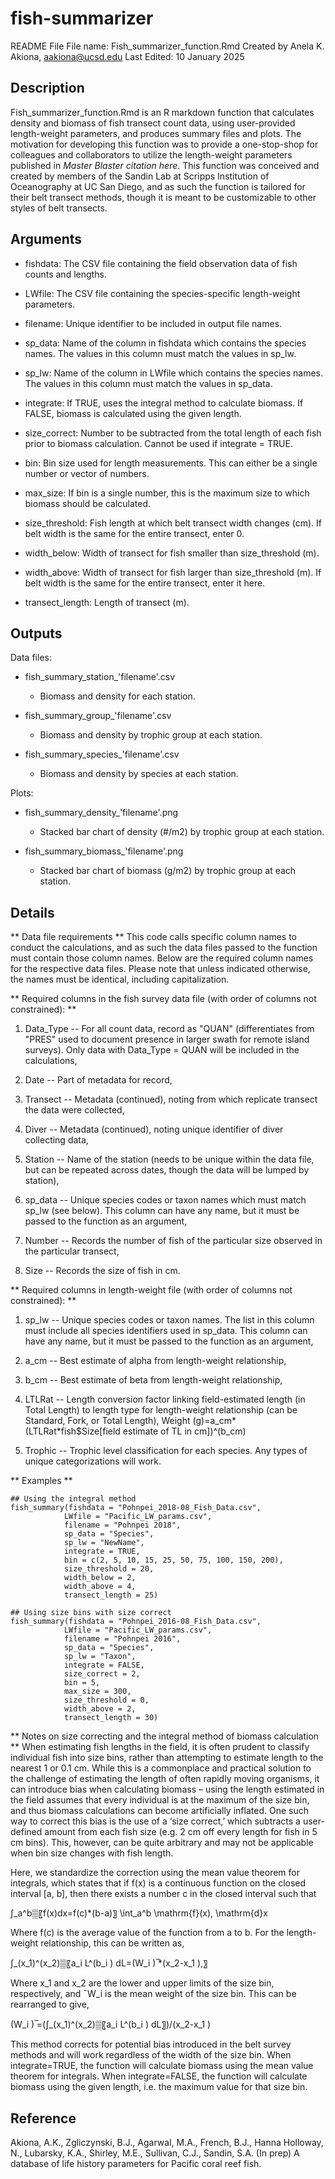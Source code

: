 # fish-summarizer
 README File
File name: Fish_summarizer_function.Rmd
Created by Anela K. Akiona, aakiona@ucsd.edu
Last Edited: 10 January 2025

## Description
Fish_summarizer_function.Rmd is an R markdown function that calculates density and biomass of fish transect count data, using user-provided length-weight parameters, and produces summary files and plots. The motivation for developing this function was to provide a one-stop-shop for colleagues and collaborators to utilize the length-weight parameters published in *Master Blaster citation here*. This function was conceived and created by members of the Sandin Lab at Scripps Institution of Oceanography at UC San Diego, and as such the function is tailored for their belt transect methods, though it is meant to be customizable to other styles of belt transects.

## Arguments

- fishdata: The CSV file containing the field observation data of fish counts and lengths.

- LWfile: The CSV file containing the species-specific length-weight parameters.

- filename: Unique identifier to be included in output file names.
  
- sp_data: Name of the column in fishdata which contains the species names. The values in this column must match the values in sp_lw.
  
- sp_lw: Name of the column in LWfile which contains the species names. The values in this column must match the values in sp_data.
- integrate: If TRUE, uses the integral method to calculate biomass. If FALSE, biomass is calculated using the given length.
- size_correct: Number to be subtracted from the total length of each fish prior to biomass calculation. Cannot be used if integrate = TRUE.
- bin: Bin size used for length measurements. This can either be a single number or vector of numbers.
- max_size: If bin is a single number, this is the maximum size to which biomass should be calculated.
- size_threshold: Fish length at which belt transect width changes (cm). If belt width is the same for the entire transect, enter 0.
- width_below: Width of transect for fish smaller than size_threshold (m).
- width_above: Width of transect for fish larger than size_threshold (m). If belt width is the same for the entire transect, enter it here.
- transect_length: Length of transect (m).

## Outputs
Data files:
- fish_summary_station_'filename'.csv
	- Biomass and density for each station.
  
- fish_summary_group_'filename'.csv
	- Biomass and density by trophic group at each station.
 
- fish_summary_species_'filename'.csv
	- Biomass and density by species at each station.
 
Plots:
- fish_summary_density_'filename'.png
	- Stacked bar chart of density (#/m2) by trophic group at each station.

- fish_summary_biomass_'filename'.png
	- Stacked bar chart of biomass (g/m2) by trophic group at each station.
 

## Details
** Data file requirements **
This code calls specific column names to conduct the calculations, and as such the data files passed to the function must contain those column names. Below are the required column names for the respective data files. Please note that unless indicated otherwise, the names must be identical, including capitalization.

** Required columns in the fish survey data file (with order of columns not constrained): **

1) Data_Type -- For all count data, record as "QUAN" (differentiates from "PRES" used to document presence in larger swath for remote island surveys). Only data with Data_Type = QUAN will be included in the calculations,
	
2) Date -- Part of metadata for record,
   
4) Transect -- Metadata (continued), noting from which replicate transect the data were collected,
   
6) Diver -- Metadata (continued), noting unique identifier of diver collecting data,
   
8) Station -- Name of the station (needs to be unique within the data file, but can be repeated across dates, though the data will be lumped by station),
   
10) sp_data -- Unique species codes or taxon names which must match sp_lw (see below). This column can have any name, but it must be passed to the function as an argument,
    
12) Number -- Records the number of fish of the particular size observed in the particular transect,
    
14) Size -- Records the size of fish in cm.

** Required columns in length-weight file (with order of columns not constrained): **

1) sp_lw -- Unique species codes or taxon names. The list in this column must include all species identifiers used in sp_data. This column can have any name, but it must be passed to the function as an argument,
   
3) a_cm -- Best estimate of alpha from length-weight relationship,
   
5) b_cm -- Best estimate of beta from length-weight relationship,
   
7) LTLRat -- Length conversion factor linking field-estimated length (in Total Length) to length type for length-weight relationship (can be Standard, Fork, or Total Length),
Weight (g)=a_cm*(LTLRat*fish$Size[field estimate of TL in cm])^(b_cm)

9) Trophic -- Trophic level classification for each species. Any types of unique categorizations will work.

** Examples **
```
## Using the integral method
fish_summary(fishdata = "Pohnpei_2018-08_Fish_Data.csv", 
            LWfile = "Pacific_LW_params.csv",
            filename = "Pohnpei 2018",
            sp_data = "Species", 
            sp_lw = "NewName",
            integrate = TRUE, 
            bin = c(2, 5, 10, 15, 25, 50, 75, 100, 150, 200), 
            size_threshold = 20,
            width_below = 2,
            width_above = 4,
            transect_length = 25)

## Using size bins with size correct
fish_summary(fishdata = "Pohnpei_2016-08_Fish_Data.csv", 
            LWfile = "Pacific_LW_params.csv",
            filename = "Pohnpei 2016",
            sp_data = "Species", 
            sp_lw = "Taxon",
            integrate = FALSE,
            size_correct = 2,
            bin = 5,
            max_size = 300,
            size_threshold = 0, 
            width_above = 2,
            transect_length = 30)
```

** Notes on size correcting and the integral method of biomass calculation **
When estimating fish lengths in the field, it is often prudent to classify individual fish into size bins, rather than attempting to estimate length to the nearest 1 or 0.1 cm. While this is a commonplace and practical solution to the challenge of estimating the length of often rapidly moving organisms, it can introduce bias when calculating biomass – using the length estimated in the field assumes that every individual is at the maximum of the size bin, and thus biomass calculations can become artificially inflated. One such way to correct this bias is the use of a ‘size correct,’ which subtracts a user-defined amount from each fish size (e.g. 2 cm off every length for fish in 5 cm bins). This, however, can be quite arbitrary and may not be applicable when bin size changes with fish length.

Here, we standardize the correction using the mean value theorem for integrals, which states that if f(x) is a continuous function on the closed interval [a, b], then there exists a number c in the closed interval such that

∫_a^b▒〖f(x)dx=f(c)*(b-a)〗
\int_a^b \mathrm{f}(x)\, \mathrm{d}x

Where f(c) is the average value of the function from a to b. For the length-weight relationship, this can be written as,

∫_(x_1)^(x_2)▒〖a_i L^(b_i ) dL=(W_i ) ̅*(x_2-x_1 ),〗

Where x_1 and x_2 are the lower and upper limits of the size bin, respectively, and ¯W_i is the mean weight of the size bin. This can be rearranged to give,

(W_i ) ̅=(∫_(x_1)^(x_2)▒〖a_i L^(b_i ) dL〗)/(x_2-x_1 )

This method corrects for potential bias introduced in the belt survey methods and will work regardless of the width of the size bin. When integrate=TRUE, the function will calculate biomass using the mean value theorem for integrals. When integrate=FALSE, the function will calculate biomass using the given length, i.e. the maximum value for that size bin.

## Reference
Akiona, A.K., Zgliczynski, B.J., Agarwal, M.A., French, B.J., Hanna Holloway, N., Lubarsky, K.A., Shirley, M.E., Sullivan, C.J., Sandin, S.A. (In prep) A database of life history parameters for Pacific coral reef fish.
